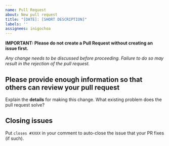 ```yaml
---
name: Pull Request
about: New pull request
title: "[DATE]: [SHORT DESCRIPTION]"
labels: ''
assignees: inigochoa
---
```


**IMPORTANT: Please do not create a Pull Request without creating an issue
first.**

*Any change needs to be discussed before proceeding. Failure to do so may result
in the rejection of the pull request.*

## Please provide enough information so that others can review your pull request

Explain the **details** for making this change. What existing problem does the
pull request solve?

## Closing issues

Put `closes #XXXX` in your comment to auto-close the issue that your PR fixes
(if such).
